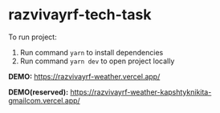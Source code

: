 # razvivayrf-tech-task

To run project:

1. Run command `yarn` to install dependencies
2. Run command `yarn dev` to open project locally

**DEMO:** https://razvivayrf-weather.vercel.app/

**DEMO(reserved):** https://razvivayrf-weather-kapshtyknikita-gmailcom.vercel.app/
